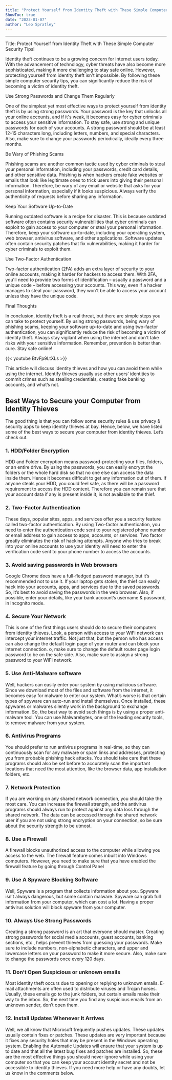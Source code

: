 ```yaml
---
title: "Protect Yourself from Identity Theft with These Simple Computer Security Tips!"
ShowToc: true 
date: "2023-01-07"
author: "Leo Spratley"
---
```

*****
Title: Protect Yourself from Identity Theft with These Simple Computer Security Tips!

Identity theft continues to be a growing concern for internet users today. With the advancement of technology, cyber threats have also become more sophisticated, making it more challenging to stay safe online. However, protecting yourself from identity theft isn't impossible. By following these simple computer security tips, you can significantly reduce the risk of becoming a victim of identity theft.

Use Strong Passwords and Change Them Regularly

One of the simplest yet most effective ways to protect yourself from identity theft is by using strong passwords. Your password is the key that unlocks all your online accounts, and if it's weak, it becomes easy for cyber criminals to access your sensitive information. To stay safe, use strong and unique passwords for each of your accounts. A strong password should be at least 12-15 characters long, including letters, numbers, and special characters. Also, make sure to change your passwords periodically, ideally every three months.

Be Wary of Phishing Scams

Phishing scams are another common tactic used by cyber criminals to steal your personal information, including your passwords, credit card details, and other sensitive data. Phishing is when hackers create fake websites or emails that look like legitimate ones to trick users into giving their personal information. Therefore, be wary of any email or website that asks for your personal information, especially if it looks suspicious. Always verify the authenticity of requests before sharing any information.

Keep Your Software Up-to-Date

Running outdated software is a recipe for disaster. This is because outdated software often contains security vulnerabilities that cyber criminals can exploit to gain access to your computer or steal your personal information. Therefore, keep your software up-to-date, including your operating system, web browser, antivirus software, and other applications. Software updates often contain security patches that fix vulnerabilities, making it harder for cyber criminals to exploit them.

Use Two-Factor Authentication

Two-factor authentication (2FA) adds an extra layer of security to your online accounts, making it harder for hackers to access them. With 2FA, you'll need to provide two forms of identification – usually a password and a unique code – before accessing your accounts. This way, even if a hacker manages to steal your password, they won't be able to access your account unless they have the unique code.

Final Thoughts

In conclusion, identity theft is a real threat, but there are simple steps you can take to protect yourself. By using strong passwords, being wary of phishing scams, keeping your software up-to-date and using two-factor authentication, you can significantly reduce the risk of becoming a victim of identity theft. Always stay vigilant when using the internet and don't take risks with your sensitive information. Remember, prevention is better than cure. Stay safe online!

{{< youtube BtvFp9LtXLs >}} 



This article will discuss identity thieves and how you can avoid them while using the internet. Identify thieves usually use other users’ identities to commit crimes such as stealing credentials, creating fake banking accounts, and what’s not.

 
## Best Ways to Secure your Computer from Identity Thieves


The good thing is that you can follow some security rules & use privacy & security apps to keep identity thieves at bay. Hence, below, we have listed some of the best ways to secure your computer from identity thieves. Let’s check out.

 
### 1. HDD/Folder Encryption



HDD and Folder encryption means password-protecting your files, folders, or an entire drive. By using the passwords, you can easily encrypt the folders or the whole hard disk so that no one else can access the data inside them. Hence it becomes difficult to get any information out of them.
If anyone steals your HDD, you could feel safe, as there will be a password requirement to access the HDD content. Therefore you can remain sure that your account data if any is present inside it, is not available to the thief.

 
### 2. Two-Factor Authentication



These days, popular sites, apps, and services offer you a security feature called two-factor authentication. By using Two-factor authentication, you need to enter the authentication code sent to your registered phone number or email address to gain access to apps, accounts, or services.
Two factor greatly eliminates the risk of hacking attempts. Anyone who tries to break into your online accounts to use your identity will need to enter the verification code sent to your phone number to access the accounts.

 
### 3. Avoid saving passwords in Web browsers



Google Chrome does have a full-fledged password manager, but it’s recommended not to use it. If your laptop gets stolen, the thief can easily hack into your accounts, apps, and services due to the saved passwords.
So, it’s best to avoid saving the passwords in the web browser. Also, if possible, enter your details, like your bank account’s username & password, in Incognito mode.

 
### 4. Secure Your Network



This is one of the first things users should do to secure their computers from identity thieves. Look, a person with access to your WiFi network can intercept your internet traffic. Not just that, but the person who has access can also change the default login page of your router and can block your internet connection.
o, make sure to change the default router page login password to be on the safe side. Also, make sure to assign a strong password to your WiFi network.

 
### 5. Use Anti-Malware software



Well, hackers can easily enter your system by using malicious software. Since we download most of the files and software from the internet, it becomes easy for malware to enter our system. What’s worse is that certain types of spyware can auto-run and install themselves. Once installed, these spywares or malwares silently work in the background to exchange information.
So, the best way to avoid such things is by using a proper anti-malware tool. You can use Malwarebytes, one of the leading security tools, to remove malware from your system.

 
### 6. Antivirus Programs



You should prefer to run antivirus programs in real-time, so they can continuously scan for any malware or spam links and addresses, protecting you from probable phishing hack attacks.
You should take care that these programs should also be set before to accurately scan the important locations that need the most attention, like the browser data, app installation folders, etc.

 
### 7. Network Protection



If you are working on any shared network connection, you should take the most care. You can increase the firewall strength, and the antivirus programs should always run to protect against any data loss through the shared network.
The data can be accessed through the shared network user if you are not using strong encryption on your connection, so be sure about the security strength to be utmost.

 
### 8. Use a Firewall



A firewall blocks unauthorized access to the computer while allowing you access to the web. The firewall feature comes inbuilt into Windows computers.
However, you need to make sure that you have enabled the firewall feature by going through Control Panel

 
### 9. Use A Spyware Blocking Software



Well, Spyware is a program that collects information about you. Spyware isn’t always dangerous, but some contain malware.
Spyware can grab full information from your computer, which can cost a lot. Having a proper antivirus solution will block spyware from your computer.

 
### 10. Always Use Strong Passwords



Creating a strong password is an art that everyone should master. Creating strong passwords for social media accounts, guest accounts, banking sections, etc., helps prevent thieves from guessing your passwords.
Make sure to include numbers, non-alphabetic characters, and upper and lowercase letters on your password to make it more secure. Also, make sure to change the passwords once every 120 days.

 
### 11. Don’t Open Suspicious or unknown emails



Most identity theft occurs due to opening or replying to unknown emails. E-mail attachments are often used to distribute viruses and Trojan horses. Usually, these emails go to the junk folders, but certain emails make their way to the inbox.
So, the next time you find any suspicious emails from an unknown sender, don’t open them.

 
### 12. Install Updates Whenever It Arrives



Well, we all know that Microsoft frequently pushes updates. These updates usually contain fixes or patches. These updates are very important because it fixes any security holes that may be present in the Windows operating system.
Enabling the Automatic Updates will ensure that your system is up to date and that all the latest bug fixes and patches are installed.
So, these are the most effective things you should never ignore while using your computer so that you can keep your account identity secret and not be accessible to identity thieves. If you need more help or have any doubts, let us know in the comments below.





